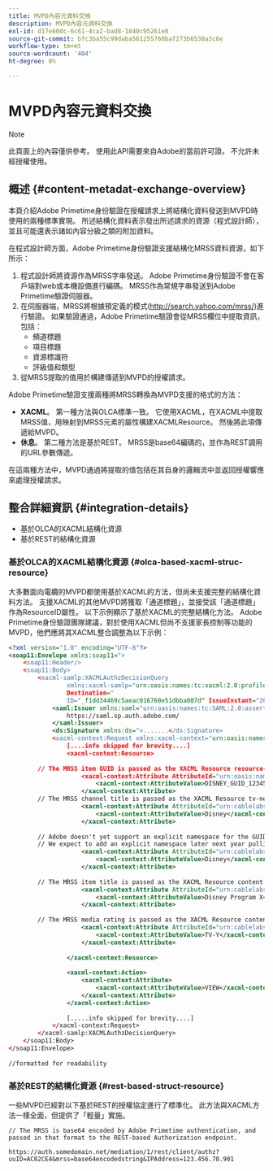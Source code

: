 ```yaml
---
title: MVPD內容元資料交換
description: MVPD內容元資料交換
exl-id: d17e60dc-6c61-4ca2-bad8-1840c95261e0
source-git-commit: bfc3ba55c99daba561255760baf273b6538a3c6e
workflow-type: tm+mt
source-wordcount: '404'
ht-degree: 0%

---
```


# MVPD內容元資料交換

>[!NOTE]
>
>此頁面上的內容僅供參考。 使用此API需要來自Adobe的當前許可證。 不允許未經授權使用。

## 概述 {#content-metadat-exchange-overview}

本頁介紹Adobe Primetime身份驗證在授權請求上將結構化資料發送到MVPD時使用的兩種標準實現。  所述結構化資料表示發出所述請求的資源（程式設計師），並且可能還表示諸如內容分級之類的附加資料。

在程式設計師方面，Adobe Primetime身份驗證支援結構化MRSS資料資源，如下所示：

1. 程式設計師將資源作為MRSS字串發送。 Adobe Primetime身份驗證不會在客戶端對web或本機設備進行編碼。 MRSS作為常規字串發送到Adobe Primetime驗證伺服器。
1. 在伺服器端，MRSS將根據預定義的模式(http://search.yahoo.com/mrss/)進行驗證。  如果驗證通過，Adobe Primetime驗證會從MRSS欄位中提取資訊，包括：
   * 頻道標題
   * 項目標題
   * 資源標識符
   * 評級值和類型
1. 從MRSS提取的值用於構建傳遞到MVPD的授權請求。

Adobe Primetime驗證支援兩種將MRSS轉換為MVPD支援的格式的方法：

* **XACML**。  第一種方法與OLCA標準一致。  它使用XACML，在XACML中提取MRSS值，用映射到MRSS元素的屬性構建XACMLResource。  然後將此項傳遞給MVPD。
* **休息**。  第二種方法是基於REST。  MRSS是base64編碼的，並作為REST調用的URL參數傳遞。

在這兩種方法中，MVPD通過將提取的值包括在其自身的邏輯流中並返回授權響應來處理授權請求。

## 整合詳細資訊 {#integration-details}

* 基於OLCA的XACML結構化資源
* 基於REST的結構化資源

### 基於OLCA的XACML結構化資源 {#olca-based-xacml-struc-resource}

大多數面向電纜的MVPD都使用基於XACML的方法，但尚未支援完整的結構化資料方法。  支援XACML的其他MVPD將獲取「通道標題」，並接受該「通道標題」作為ResourceID屬性。 以下示例顯示了基於XACML的完整結構化方法。 Adobe Primetime身份驗證團隊建議，對於使用XACML但尚不支援家長控制等功能的MVPD，他們應將其XACML整合調整為以下示例：

```XML
<?xml version="1.0" encoding="UTF-8"?>
<soap11:Envelope xmlns:soap11=">
    <soap11:Header/>
    <soap11:Body>
        <xacml-samlp:XACMLAuthzDecisionQuery
                xmlns:xacml-samlp="urn:oasis:names:tc:xacml:2.0:profile:saml2.0:v2:schema:protocol"
                Destination="
                ID="_f1dd34469c5aeac016760e51dbba007d" IssueInstant="2012-06-26T16:30:24.879Z" Version="2.0">
            <saml:Issuer xmlns:saml="urn:oasis:names:tc:SAML:2.0:assertion">
                https://saml.sp.auth.adobe.com/
            </saml:Issuer>
            <ds:Signature xmlns:ds=">.......</ds:Signature>
            <xacml-context:Request xmlns:xacml-context="urn:oasis:names:tc:xacml:2.0:context:schema:os">
                [....info skipped for brevity....]
                <xacml-context:Resource>
 
        // The MRSS item GUID is passed as the XACML Resource resource-id
                    <xacml-context:Attribute AttributeId="urn:oasis:names:tc:xacml:1.0:resource:resource-id">
                        <xacml-context:AttributeValue>DISNEY_GUID_12345</xacml-context:AttributeValue>
                    </xacml-context:Attribute>
        // The MRSS channel title is passed as the XACML Resource tv-network
                    <xacml-context:Attribute AttributeId="urn:cablelabs:ocla:1.0:attribute:content:tv-network">
                        <xacml-context:AttributeValue>Disney</xacml-context:AttributeValue>
                    </xacml-context:Attribute>
 
        // Adobe doesn't yet support an explicit namespace for the GUID, so we reuse the channel title as the GUID.  
        // We expect to add an explicit namespace later next year pulling it from the GUID scheme attribute.
                    <xacml-context:Attribute AttributeId="urn:cablelabs:ocla:1.0:attribute:content:id:namespace">
                        <xacml-context:AttributeValue>Disney</xacml-context:AttributeValue>
                    </xacml-context:Attribute>
 
        // The MRSS item title is passed as the XACML Resource content title
                    <xacml-context:Attribute AttributeId="urn:cablelabs:ocla:1.0:attribute:content:title">
                        <xacml-context:AttributeValue>Disney Program X</xacml-context:AttributeValue>
                    </xacml-context:Attribute>
 
        // The MRSS media rating is passed as the XACML Resource content rating 
                    <xacml-context:Attribute AttributeId="urn:cablelabs:ocla:1.0:attribute:content:rating:vchip">
                        <xacml-context:AttributeValue>TV-Y</xacml-context:AttributeValue>
                    </xacml-context:Attribute>
 
                </xacml-context:Resource>
 
                <xacml-context:Action>
                    <xacml-context:Attribute>
                        <xacml-context:AttributeValue>VIEW</xacml-context:AttributeValue>
                    </xacml-context:Attribute>
                </xacml-context:Action>
 
                [.....info skipped for brevity....]
            </xacml-context:Request>
        </xacml-samlp:XACMLAuthzDecisionQuery>
    </soap11:Body>
</soap11:Envelope>
 
//formatted for readability
```

### 基於REST的結構化資源 {#rest-based-struct-resource}

一些MVPD已經對以下基於REST的授權協定進行了標準化。 此方法與XACML方法一樣全面，但提供了「輕量」實施。

`// The MRSS is base64 encoded by Adobe Primetime authentication, and passed in that format to the REST-based Authorization endpoint.`

`https://auth.somedomain.net/mediation/1/rest/client/authz?uuID=AC82CE4&mrss=base64encodedstring&IPAddress=123.456.78.901`

<!--
>[!RELATEDINFORMATION]
>* [User Metadata Exchange](/help/authentication/mvpd-user-metadata-exchng.md)
>* [Logout](/help/authentication/usecase-mvpd-logout.md)
>* [Programmer Integration Guide: Identifying Protected Resources](/help/authentication/identify-protected-resources.md)
>* [Programmer Integration Guide: User Metadata Exchange](/help/authentication/user-metadata.md)
-->
